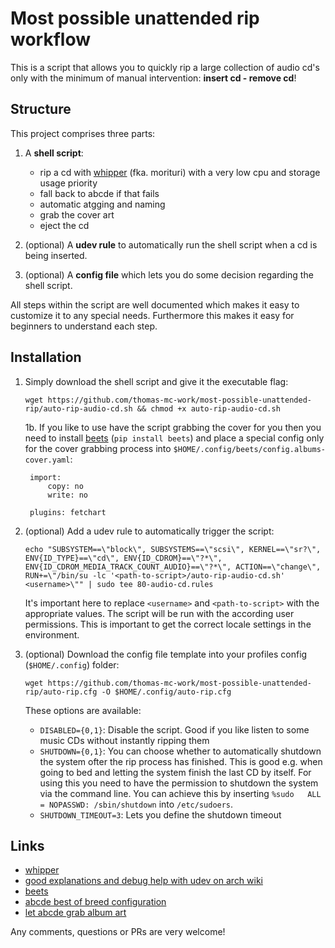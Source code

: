 # Most possible unattended rip workflow

This is a script that allows you to quickly rip a large collection of audio cd's only with the minimum of manual intervention: __insert cd - remove cd__!

## Structure

This project comprises three parts:

1. A __shell script__:
    - rip a cd with [whipper](https://github.com/JoeLametta/whipper) (fka. morituri) with a very low cpu and storage usage priority
    - fall back to abcde if that fails
    - automatic atgging and naming
    - grab the cover art
    - eject the cd

2. (optional) A __udev rule__ to automatically run the shell script when a cd is being inserted.

3. (optional) A __config file__ which lets you do some decision regarding the shell script.

All steps within the script are well documented which makes it easy to customize it to any special needs. Furthermore this makes it easy for beginners to understand each step.

## Installation

1. Simply download the shell script and give it the executable flag:
    
    `wget https://github.com/thomas-mc-work/most-possible-unattended-rip/auto-rip-audio-cd.sh && chmod +x auto-rip-audio-cd.sh`
    
    1b. If you like to use have the script grabbing the cover for you then you need to install [beets](http://beets.io/) (`pip install beets`) and place a special config only for the cover grabbing process into `$HOME/.config/beets/config.albums-cover.yaml`:
    
        import:
            copy: no
            write: no
        
        plugins: fetchart

2. (optional) Add a udev rule to automatically trigger the script:

    `echo "SUBSYSTEM==\"block\", SUBSYSTEMS==\"scsi\", KERNEL==\"sr?\", ENV{ID_TYPE}==\"cd\", ENV{ID_CDROM}==\"?*\", ENV{ID_CDROM_MEDIA_TRACK_COUNT_AUDIO}==\"?*\", ACTION==\"change\", RUN+=\"/bin/su -lc '<path-to-script>/auto-rip-audio-cd.sh' <username>\"" | sudo tee 80-audio-cd.rules`

    It's important here to replace `<username>` and `<path-to-script>` with the appropriate values. The script will be run with the according user permissions. This is important to get the correct locale settings in the environment.

3. (optional) Download the config file template into your profiles config (`$HOME/.config`) folder:

    `wget https://github.com/thomas-mc-work/most-possible-unattended-rip/auto-rip.cfg -O $HOME/.config/auto-rip.cfg`

    These options are available:

    - `DISABLED={0,1}`: Disable the script. Good if you like listen to some music CDs without instantly ripping them
    - `SHUTDOWN={0,1}`: You can choose whether to automatically shutdown the system ofter the rip process has finished. This is good e.g. when going to bed and letting the system finish the last CD by itself. For using this you need to have the permission to shutdown the system via the command line. You can achieve this by inserting `%sudo   ALL = NOPASSWD: /sbin/shutdown` into `/etc/sudoers`.
    - `SHUTDOWN_TIMEOUT=3`: Lets you define the shutdown timeout

## Links

- [whipper](https://github.com/JoeLametta/whipper)
- [good explanations and debug help with udev on arch wiki](https://wiki.archlinux.org/index.php/udev)
- [beets](http://beets.io/)
- [abcde best of breed configuration](http://www.andrews-corner.org/linux/abcde/index.html)
- [let abcde grab album art](http://www.andrews-corner.org/linux/abcde/getalbumart.html)

Any comments, questions or PRs are very welcome!